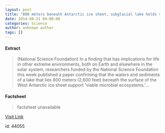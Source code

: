 ```yaml
---
layout: post
title: "800 meters beneath Antarctic ice sheet, subglacial lake holds viable microbial ecosystems"
date: 2014-08-21 04:00:00
categories: Science
author: unknown author
tags: []
---
```



#### Extract
>(National Science Foundation) In a finding that has implications for life in other extreme environments, both on Earth and elsewhere in the solar system, researchers funded by the National Science Foundation this week published a paper confirming that the waters and sediments of a lake that lies 800 meters (2,600 feet) beneath the surface of the West Antarctic ice sheet support 'viable microbial ecosystems.'...

#### Factsheet
>factsheet unavailable

[Visit Link](http://www.eurekalert.org/pub_releases/2014-08/nsf-8mb082114.php)

id:   44055


